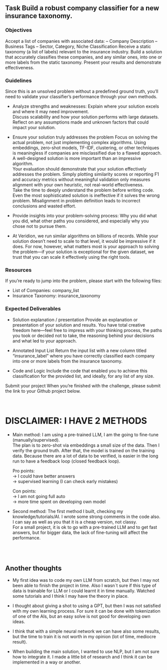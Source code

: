 <h2>Task
Build a robust company classifier for a new insurance taxonomy.</h2>

<h3>Objectives</h3>
Accept a list of companies with associated data:
– Company Description
– Business Tags
– Sector, Category, Niche Classification
Receive a static taxonomy (a list of labels) relevant to the insurance industry.
Build a solution that accurately classifies these companies, and any similar ones, into one or more labels from the static taxonomy.
Present your results and demonstrate effectiveness.

<h3>Guidelines</h3>

Since this is an unsolved problem without a predefined ground truth, you’ll need to validate your classifier’s performance through your own methods.

- Analyze strengths and weaknesses:
  Explain where your solution excels and where it may need improvement.<br>
  Discuss scalability and how your solution performs with large datasets.<br>
  Reflect on any assumptions made and unknown factors that could impact your solution.<br>

- Ensure your solution truly addresses the problem
  Focus on solving the actual problem, not just implementing complex algorithms. Using embeddings, zero-shot models, TF-IDF, clustering, or other techniques is meaningless if companies are misclassified due to a flawed approach. A well-designed solution is more important than an impressive algorithm.<br>
  Your evaluation should demonstrate that your solution effectively addresses the problem. Simply plotting similarity scores or reporting F1 and accuracy metrics without meaningful validation only measures alignment with your own heuristic, not real-world effectiveness.<br>
  Take the time to deeply understand the problem before writing code. Even the most sophisticated solution is ineffective if it solves the wrong problem. Misalignment in problem definition leads to incorrect conclusions and wasted effort.

- Provide insights into your problem-solving process:
  Why you did what you did, what other paths you considered, and especially why you chose not to pursue them.

- At Veridion, we run similar algorithms on billions of records. While your solution doesn’t need to scale to that level, it would be impressive if it does. For now, however, what matters most is your approach to solving the problem—if your solution is exceptional for the given dataset, we trust that you can scale it effectively using the right tools.

<h3>Resources</h3>
If you’re ready to jump into the problem, please start with the following files:

- List of Companies: company_list
- Insurance Taxonomy: insurance_taxonomy

<h3>Expected Deliverables</h3>

- Solution explanation / presentation
  Provide an explanation or presentation of your solution and results. You have total creative freedom here—feel free to impress with your thinking process, the paths you took or decided not to take, the reasoning behind your decisions and what led to your approach.

- Annotated Input List
  Return the input list with a new column titled “insurance_label” where you have correctly classified each company into one or more labels from the insurance taxonomy.

- Code and Logic
  Include the code that enabled you to achieve this classification for the provided list, and ideally, for any list of any size.

Submit your project
When you’re finished with the challenge, please submit the link to your Github project below.

<br>
<h1>DISCLAIMER: I HAVE 2 METHODS</h1>

- Main method:
  I am using a pre-trained LLM, I am the going to fine-tune (manually/supervised).<br>
  The plan is to zero-shot via embeddings a small size of the data. Then I verify the ground truth. After that, the model is trained on the training data. Because there are a lot of data to be verified, is easier in the long run to have a feedback loop (closed feedback loop).<br>

  Pro points:
  <br>-> I could have better answers
  <br>-> supervised learning (I can check early mistakes)

  Con points:
  <br>-> I am not going full auto
  <br>-> more time spent on developing own model

- Second method:
  The first method I built, checking my knowledge/tutorials/AI. I wrote some strong comments in the code also. I can say as well as you that it is a cheap version, not classy.<br>
  For a small project, it is ok to go with a pre-trained LLM and to get fast answers, but for bigger data, the lack of fine-tuning will affect the performance.

<br><br>

<h2>Another thoughts</h2>

- My first idea was to code my own LLM from scratch, but then I may not been able to finish the project in time. Also I wasn`t sure if this type of data is trainable for LLM or I could learnt it in time manually. Watched some tutorials and I think I may have the theory in place.

- I thought about giving a shot to using a GPT, but then I was not satisfied with my own learning process. For sure it can be done with tokenization of one of the AIs, but an easy solve is not good for developing own ideas.

- I think that with a simple neural network we can have also some results, but the time to train it is not worth in my opinion (lot of time, mediocre result).

- When building the main solution, I wanted to use NLP, but I am not sure how to integrate it. I made a little bit of research and I think it can be implemented in a way or another.
